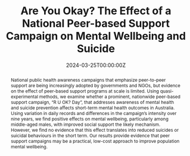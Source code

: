 ---
abstract: "National public health awareness campaigns that emphasize peer-to-peer support are being increasingly adopted by governments and NGOs, but evidence on the effect of peer-based support programs at scale is limited. Using quasi-experimental methods, we examine whether a prominent, nationwide peer-based support campaign, “R U OK? Day”, that addresses awareness of mental health and suicide prevention affects short-term mental health outcomes in Australia. Using variation in daily records and differences in the campaign’s intensity over nine years, we find positive effects on mental wellbeing, particularly among middle-aged males, with improved social support the likely mechanism. However, we find no evidence that this effect translates into reduced suicides or suicidal behaviours in the short term. Our results provide evidence that peer support campaigns may be a practical, low-cost approach to improve population mental wellbeing."
authors:
- Nicole Black
- admin
- David Johnston
- Johannes Kunz
date: "2024-03-25T00:00:00Z"
doi: ""
featured: false
image:
  caption: ""
  focal_point: ""
  preview_only: false
projects: []
publication: 'Working Paper'
publication_short: ""
publication_types:
- "3"
publishDate: "2024-03-25T00:00:00Z"
slides: ""
summary: Investigates the effectiveness of R U Okay? Day on suicide and mental health.
tags:
- Working Paper
title: Are You Okay? The Effect of a National Peer-based Support Campaign on Mental Wellbeing and Suicide
url_code: ""
url_dataset: ""
url_pdf: https://papers.ssrn.com/sol3/Delivery.cfm/SSRN_ID4575096_code2425980.pdf?abstractid=4575096&mirid=1&type=2
url_poster: ""
url_project: ""
url_slides: ""
url_source: ""
url_video: ""
---